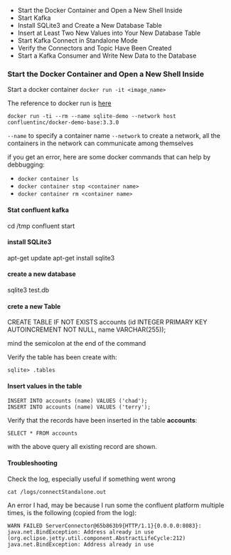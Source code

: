 - Start the Docker Container and Open a New Shell Inside
- Start Kafka
- Install SQLite3 and Create a New Database Table
- Insert at Least Two New Values into Your New Database Table
- Start Kafka Connect in Standalone Mode
- Verify the Connectors and Topic Have Been Created
- Start a Kafka Consumer and Write New Data to the Database



### Start the Docker Container and Open a New Shell Inside

Start a docker container
`docker run -it <image_name>`

The reference to docker run is [here](https://docs.docker.com/engine/reference/run/)


`docker run -ti --rm --name sqlite-demo --network host confluentinc/docker-demo-base:3.3.0`

`--name` to specify a container name
`--network` to create a network, all the containers in the network can communicate among themselves


if you get an error, here are some docker commands that can help by debbugging:
- `docker container ls`
- `docker container stop <container name>`
- `docker container rm <container name>`

#### Stat confluent kafka

cd /tmp
confluent start

#### install SQLite3 

apt-get update
apt-get install sqlite3

#### create a new database

sqlite3 test.db

#### crete a new Table

CREATE TABLE IF NOT EXISTS accounts (id INTEGER PRIMARY KEY AUTOINCREMENT NOT NULL, name VARCHAR(255));

mind the semicolon at the end of the command

Verify the table has been create with:

`sqlite> .tables`

#### Insert values in the table


```
INSERT INTO accounts (name) VALUES ('chad');
INSERT INTO accounts (name) VALUES ('terry');
```

Verify that the records have been inserted in the table **accounts**:

`SELECT * FROM accounts`

with the above query all existing record are shown.




#### Troubleshooting

Check the log, especially useful if something went wrong

`cat /logs/connectStandalone.out`

An error I had, may be because I run some the confluent platform multiple times, is the following (copied from the log):

```
WARN FAILED ServerConnector@65b863b9{HTTP/1.1}{0.0.0.0:8083}: java.net.BindException: Address already in use (org.eclipse.jetty.util.component.AbstractLifeCycle:212)
java.net.BindException: Address already in use
```
